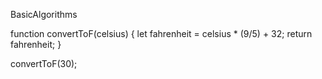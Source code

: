 BasicAlgorithms

function convertToF(celsius) {
  let fahrenheit = celsius * (9/5) + 32;
  return fahrenheit;
}

convertToF(30);
